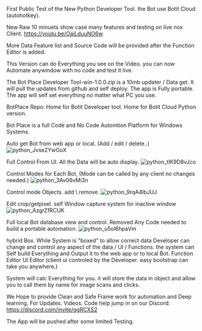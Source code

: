 First Public Test of the New Python Developer Tool.
the Bot use Botit Cloud (autohotkey).

New Raw 10 minuets show case many features and testing on live nox Client.
https://youtu.be/OaiLduuNO6w

More Data Feature list and Source Code will be provided after the Function Editor is added.

This Version can do Everything you see on the Video. you can now Automate anywindow with no code and test it live.


The Bot Place Developer Tool-win-1.0.0.zip is a 10mb updater / Data get.
It will pull the updates from github and self deploy.
The app is Fully portable.
The app will self set everything no matter what PC you use.


BotPlace Repo:
Home for Botit Developer tool.
Home for Botit Cloud Python version.

Bot Place is a full Code and No Code Automtion Platform for Windows Systems.

Auto get Bot from web app or local. (Add / edit / delete..)
![python_JvseZYwGoX](https://user-images.githubusercontent.com/52171360/119627821-35bb7380-be15-11eb-87b1-1b3d967dec38.png)

Full Control From UI. All the Data will be auto display.
![python_tIK9D8vJco](https://user-images.githubusercontent.com/52171360/119627832-381dcd80-be15-11eb-9978-aff779db5c39.png)

Control Modes for Each Bot, (Mode can be called by any client no changes needed.)
![python_3Av06vMi3n](https://user-images.githubusercontent.com/52171360/119627844-39e79100-be15-11eb-8f77-c1bc4e6d11cd.png)

Control mode Objects. add \ remove.
![python_9rqA4lbJUJ](https://user-images.githubusercontent.com/52171360/119627854-3bb15480-be15-11eb-9c6b-93bef11167e1.png)

Edit crop/getpixel. self Window capture system for inactive window
![python_AzgrZfRCUK](https://user-images.githubusercontent.com/52171360/119627857-3d7b1800-be15-11eb-8f73-ca3c11685b1b.png)

Full local Bot database view and control. Removed Any Code needed to build a portable automation.
![python_u5ol6hpaVm](https://user-images.githubusercontent.com/52171360/119627865-3f44db80-be15-11eb-8d56-e03916da055e.png)

hybrid Box. While System is "boxed" to allow correct data Developer can change and control any aspect of the data / UI / Functions.
the system can Self build Everything and Output it to the web app or to local Bot.
Function Editor
UI Editor (client ui controled by the Developer. easy bootstrap can take you anywhere.)


System will calc Everything for you. it will store the data in object and allow you to call them by name for image scans and clicks.

We Hope to provide Clean and Safe Frame work for automation and Deep learning.
For Updates. Videos. Code help jump in on our Discord:
https://discord.com/invite/ggRCXS2

The App will be pushed after some limited Testing.
